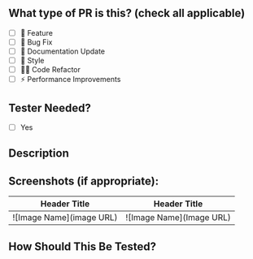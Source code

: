 <!--- Provide a general summary of your changes in the Title above -->

## What type of PR is this? (check all applicable)

- [ ] 🍕 Feature
- [ ] 🐛 Bug Fix
- [ ] 📝 Documentation Update
- [ ] 🎨 Style
- [ ] 🧑‍💻 Code Refactor
- [ ] ⚡ Performance Improvements

## Tester Needed?
- [ ] Yes

## Description
<!--- Describe your changes in detail                                                -->
<!--- You can mention specific commits by referencing the commit hash ex.: [a084901] -->

## Screenshots (if appropriate):
<!--- Change header titles -->
<!--- Add screenshots to either side of the pipe <|> -->
<!--- Add another pipe <|> to insert another row -->

| Header Title                                                                                             |  Header Title                                                                                            |
:---------------------------------------------------------------------------------------------------------:|:---------------------------------------------------------------------------------------------------------:
![Image Name](image URL)                                                                                   | ![Image Name](Image URL)


## How Should This Be Tested?
<!--- Please describe in detail how you tested your changes.                -->
<!--- Include details of your testing environment, and the tests you ran to -->
<!--- see how your change affects other areas of the code, etc.             -->
<!--- Use checklists if neccessary                                          -->
